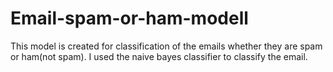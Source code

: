 # Email-spam-or-ham-modell
This model is created for classification of the emails whether they are spam or ham(not spam). I used the naive bayes classifier to classify the email.
